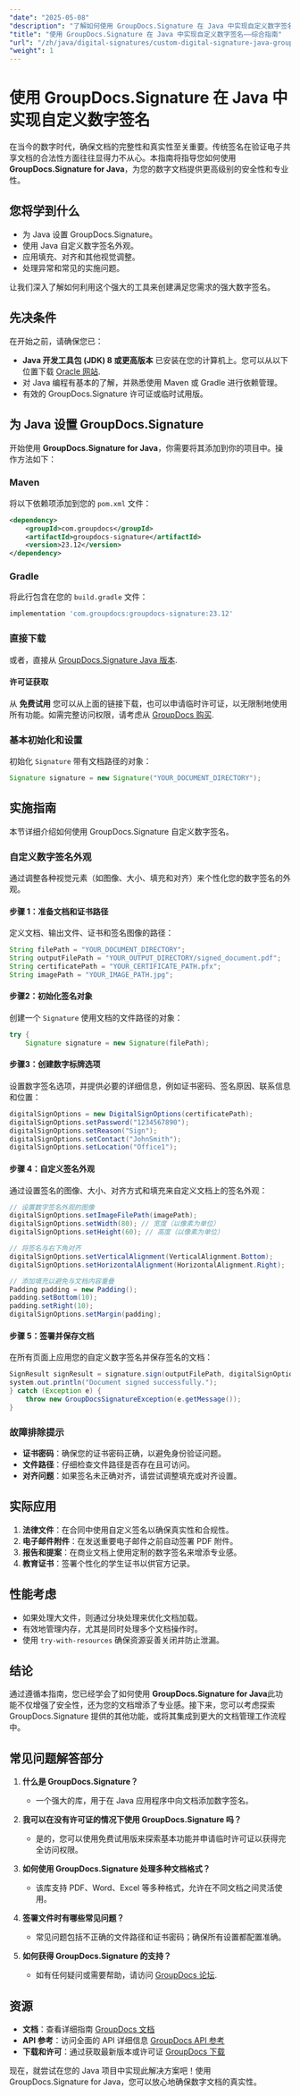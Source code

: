 ```yaml
---
"date": "2025-05-08"
"description": "了解如何使用 GroupDocs.Signature 在 Java 中实现自定义数字签名，以增强文档的安全性和专业性。请遵循本分步指南。"
"title": "使用 GroupDocs.Signature 在 Java 中实现自定义数字签名——综合指南"
"url": "/zh/java/digital-signatures/custom-digital-signature-java-groupdocs/"
"weight": 1
---
```


# 使用 GroupDocs.Signature 在 Java 中实现自定义数字签名

在当今的数字时代，确保文档的完整性和真实性至关重要。传统签名在验证电子共享文档的合法性方面往往显得力不从心。本指南将指导您如何使用 **GroupDocs.Signature for Java**，为您的数字文档提供更高级别的安全性和专业性。

## 您将学到什么

- 为 Java 设置 GroupDocs.Signature。
- 使用 Java 自定义数字签名外观。
- 应用填充、对齐和其他视觉调整。
- 处理异常和常见的实施问题。

让我们深入了解如何利用这个强大的工具来创建满足您需求的强大数字签名。

## 先决条件

在开始之前，请确保您已：

- **Java 开发工具包 (JDK) 8 或更高版本** 已安装在您的计算机上。您可以从以下位置下载 [Oracle 网站](https://www。oracle.com/java/technologies/javase-jdk11-downloads.html).
- 对 Java 编程有基本的了解，并熟悉使用 Maven 或 Gradle 进行依赖管理。
- 有效的 GroupDocs.Signature 许可证或临时试用版。

## 为 Java 设置 GroupDocs.Signature

开始使用 **GroupDocs.Signature for Java**，你需要将其添加到你的项目中。操作方法如下：

### Maven

将以下依赖项添加到您的 `pom.xml` 文件：
```xml
<dependency>
    <groupId>com.groupdocs</groupId>
    <artifactId>groupdocs-signature</artifactId>
    <version>23.12</version>
</dependency>
```

### Gradle

将此行包含在您的 `build.gradle` 文件：
```gradle
implementation 'com.groupdocs:groupdocs-signature:23.12'
```

### 直接下载

或者，直接从 [GroupDocs.Signature Java 版本](https://releases。groupdocs.com/signature/java/).

#### 许可证获取

从 **免费试用** 您可以从上面的链接下载，也可以申请临时许可证，以无限制地使用所有功能。如需完整访问权限，请考虑从 [GroupDocs 购买](https://purchase。groupdocs.com/buy).

### 基本初始化和设置

初始化 `Signature` 带有文档路径的对象：
```java
Signature signature = new Signature("YOUR_DOCUMENT_DIRECTORY");
```

## 实施指南

本节详细介绍如何使用 GroupDocs.Signature 自定义数字签名。

### 自定义数字签名外观

通过调整各种视觉元素（如图像、大小、填充和对齐）来个性化您的数字签名的外观。

#### 步骤 1：准备文档和证书路径

定义文档、输出文件、证书和签名图像的路径：
```java
String filePath = "YOUR_DOCUMENT_DIRECTORY";
String outputFilePath = "YOUR_OUTPUT_DIRECTORY/signed_document.pdf";
String certificatePath = "YOUR_CERTIFICATE_PATH.pfx";
String imagePath = "YOUR_IMAGE_PATH.jpg";
```

#### 步骤2：初始化签名对象

创建一个 `Signature` 使用文档的文件路径的对象：
```java
try {
    Signature signature = new Signature(filePath);
```

#### 步骤3：创建数字标牌选项

设置数字签名选项，并提供必要的详细信息，例如证书密码、签名原因、联系信息和位置：
```java
digitalSignOptions = new DigitalSignOptions(certificatePath);
digitalSignOptions.setPassword("1234567890");
digitalSignOptions.setReason("Sign");
digitalSignOptions.setContact("JohnSmith");
digitalSignOptions.setLocation("Office1");
```

#### 步骤 4：自定义签名外观

通过设置签名的图像、大小、对齐方式和填充来自定义文档上的签名外观：
```java
// 设置数字签名外观的图像
digitalSignOptions.setImageFilePath(imagePath);
digitalSignOptions.setWidth(80); // 宽度（以像素为单位）
digitalSignOptions.setHeight(60); // 高度（以像素为单位）

// 将签名与右下角对齐
digitalSignOptions.setVerticalAlignment(VerticalAlignment.Bottom);
digitalSignOptions.setHorizontalAlignment(HorizontalAlignment.Right);

// 添加填充以避免与文档内容重叠
Padding padding = new Padding();
padding.setBottom(10);
padding.setRight(10);
digitalSignOptions.setMargin(padding);
```

#### 步骤 5：签署并保存文档

在所有页面上应用您的自定义数字签名并保存签名的文档：
```java
SignResult signResult = signature.sign(outputFilePath, digitalSignOptions);
system.out.println("Document signed successfully.");
} catch (Exception e) {
    throw new GroupDocsSignatureException(e.getMessage());
}
```

### 故障排除提示

- **证书密码**：确保您的证书密码正确，以避免身份验证问题。
- **文件路径**：仔细检查文件路径是否存在且可访问。
- **对齐问题**：如果签名未正确对齐，请尝试调整填充或对齐设置。

## 实际应用

1. **法律文件**：在合同中使用自定义签名以确保真实性和合规性。
2. **电子邮件附件**：在发送重要电子邮件之前自动签署 PDF 附件。
3. **报告和提案**：在商业文档上使用定制的数字签名来增添专业感。
4. **教育证书**：签署个性化的学生证书以供官方记录。

## 性能考虑

- 如果处理大文件，则通过分块处理来优化文档加载。
- 有效地管理内存，尤其是同时处理多个文档操作时。
- 使用 `try-with-resources` 确保资源妥善关闭并防止泄漏。

## 结论

通过遵循本指南，您已经学会了如何使用 **GroupDocs.Signature for Java**此功能不仅增强了安全性，还为您的文档增添了专业感。接下来，您可以考虑探索 GroupDocs.Signature 提供的其他功能，或将其集成到更大的文档管理工作流程中。

## 常见问题解答部分

1. **什么是 GroupDocs.Signature？**
   - 一个强大的库，用于在 Java 应用程序中向文档添加数字签名。

2. **我可以在没有许可证的情况下使用 GroupDocs.Signature 吗？**
   - 是的，您可以使用免费试用版来探索基本功能并申请临时许可证以获得完全访问权限。

3. **如何使用 GroupDocs.Signature 处理多种文档格式？**
   - 该库支持 PDF、Word、Excel 等多种格式，允许在不同文档之间灵活使用。

4. **签署文件时有哪些常见问题？**
   - 常见问题包括不正确的文件路径和证书密码；确保所有设置都配置准确。

5. **如何获得 GroupDocs.Signature 的支持？**
   - 如有任何疑问或需要帮助，请访问 [GroupDocs 论坛](https://forum。groupdocs.com/c/signature/).

## 资源

- **文档**：查看详细指南 [GroupDocs 文档](https://docs.groupdocs.com/signature/java/)
- **API 参考**：访问全面的 API 详细信息 [GroupDocs API 参考](https://reference.groupdocs.com/signature/java/)
- **下载和许可**：通过获取最新版本或许可证 [GroupDocs 下载](https://releases.groupdocs.com/signature/java/)

现在，就尝试在您的 Java 项目中实现此解决方案吧！使用 GroupDocs.Signature for Java，您可以放心地确保数字文档的真实性。